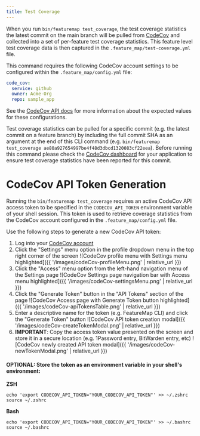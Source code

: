 ```yaml
---
title: Test Coverage
---
```


When you run `bin/featuremap test_coverage`, the test coverage statistics the latest commit on the main branch will be pulled from [CodeCov](https://codecov.io/) and collected into a set of per-feature test coverage statistics. This feature level test coverage data is then captured in the `.feature_map/test-coverage.yml` file.

This command requires the following CodeCov account settings to be configured within the `.feature_map/config.yml` file:

```yml
code_cov:
  service: github
  owner: Acme-Org
  repo: sample_app
```

See the [CodeCov API docs](https://docs.codecov.com/reference/repos_retrieve) for more information about the expected values for these configurations.

Test coverage statistics can be pulled for a specific commit (e.g. the latest commit on a feature branch) by including the full commit SHA as an argument at the end of this CLI command (e.g. `bin/featuremap test_coverage ae80a927654997be4f48d3dbcd1320083cf22eea`). Before running this command please check the [CodeCov dashboard](https://app.codecov.io/) for your application to ensure test coverage statistics have been reported for this commit.

# CodeCov API Token Generation

Running the `bin/featuremap test_coverage` requires an active CodeCov API access token to be specified in the `CODECOV_API_TOKEN` environment variable of your shell session. This token is used to retrieve coverage statistics from the CodeCov account configured in the `.feature_map/config.yml` file.

Use the following steps to generate a new CodeCov API token:

1. Log into your [CodeCov account](https://app.codecov.io/)
1. Click the "Settings" menu option in the profile dropdown menu in the top right corner of the screen
    ![CodeCov profile menu with Settings menu highlighted]({{ '/images/codeCov-profileMenu.png' | relative_url }})
1. Click the "Access" menu option from the left-hand navigation menu of the Settings page
    ![CodeCov Settings page navigation bar with Access menu highlighted]({{ '/images/codeCov-settingsMenu.png' | relative_url }})
1. Click the "Generate Token" button in the "API Tokens" section of the page
    ![CodeCov Access page with Generate Token button highlighted]({{ '/images/codeCov-apiTokensTable.png' | relative_url }})
1. Enter a descriptive name for the token (e.g. FeatureMap CLI) and click the "Generate Token" button
    ![CodeCov API token creation modal]({{ '/images/codeCov-createTokenModal.png' | relative_url }})
1. __IMPORTANT__: Copy the access token value presented on the screen and store it in a secure location (e.g. 1Password entry, BitWarden entry, etc)
    ![CodeCov newly created API token modal]({{ '/images/codeCov-newTokenModal.png' | relative_url }})

#### __OPTIONAL__:  Store the token as an environment variable in your shell's environment:
**ZSH**
```shell
echo 'export CODECOV_API_TOKEN="YOUR_CODECOV_API_TOKEN"' >> ~/.zshrc
source ~/.zshrc
```

**Bash**
```shell
echo 'export CODECOV_API_TOKEN="YOUR_CODECOV_API_TOKEN"' >> ~/.bashrc
source ~/.bashrc
```
